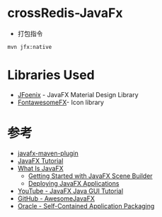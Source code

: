 # crossRedis-JavaFx

* 打包指令
```
mvn jfx:native
```

# Libraries Used
* [JFoenix](https://github.com/jfoenixadmin/JFoenix) - JavaFX Material Design Library
* [FontawesomeFX](https://bitbucket.org/Jerady/fontawesomefx)- Icon library


# 参考

* [javafx-maven-plugin](https://github.com/javafx-maven-plugin/javafx-maven-plugin)
* [JavaFX Tutorial](https://www.tutorialspoint.com/javafx/index.htm)
* [What Is JavaFX](https://docs.oracle.com/javafx/2/overview/jfxpub-overview.htm)
    - [Getting Started with JavaFX Scene Builder](https://docs.oracle.com/javafx/scenebuilder/1/get_started/jsbpub-get_started.htm)
    - [Deploying JavaFX Applications](https://docs.oracle.com/javafx/2/deployment/jfxpub-deployment.htm)
* [YouTube - JavaFX Java GUI Tutorial](https://www.youtube.com/watch?v=FLkOX4Eez6o&list=PL6gx4Cwl9DGBzfXLWLSYVy8EbTdpGbUIG)    
* [GitHub - AwesomeJavaFX](https://github.com/mhrimaz/AwesomeJavaFX)
* [Oracle - Self-Contained Application Packaging](https://docs.oracle.com/javafx/2/deployment/self-contained-packaging.htm#BCGICFDB)